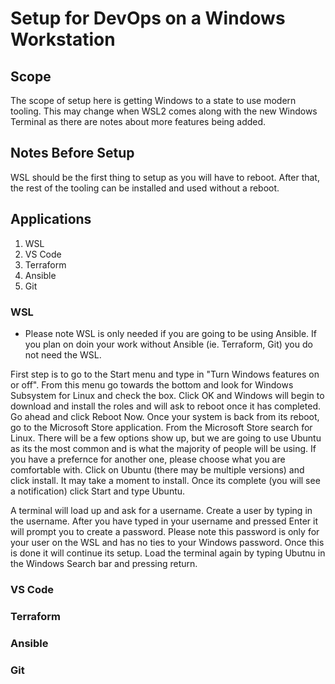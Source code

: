 # Setup for DevOps on a Windows Workstation

## Scope

The scope of setup here is getting Windows to a state to use modern tooling. This may change when WSL2 comes along with the new Windows Terminal as there are notes about more features being added.

## Notes Before Setup

WSL should be the first thing to setup as you will have to reboot. After that, the rest of the tooling can be installed and used without a reboot.

## Applications

1. WSL
2. VS Code
3. Terraform
4. Ansible
5. Git

### WSL

* Please note WSL is only needed if you are going to be using Ansible. If you plan on doin your work without Ansible (ie. Terraform, Git) you do not need the WSL.

First step is to go to the Start menu and type in "Turn Windows features on or off". From this menu go towards the bottom and look for Windows Subsystem for Linux and check the box. Click OK and Windows will begin to download and install the roles and will ask to reboot once it has completed. Go ahead and click Reboot Now. Once your system is back from its reboot, go to the Microsoft Store application. From the Microsoft Store search for Linux. There will be a few options show up, but we are going to use Ubuntu as its the most common and is what the majority of people will be using. If you have a prefernce for another one, please choose what you are comfortable with. Click on Ubuntu (there may be multiple versions) and click install. It may take a moment to install. Once its complete (you will see a notification) click Start and type Ubuntu. 

A terminal will load up and ask for a username. Create a user by typing in the username. After you have typed in your username and pressed Enter it will prompt you to create a password. Please note this password is only for your user on the WSL and has no ties to your Windows password. Once this is done it will continue its setup. Load the terminal again by typing Ubutnu in the Windows Search bar and pressing return. 

### VS Code

### Terraform

### Ansible

### Git
